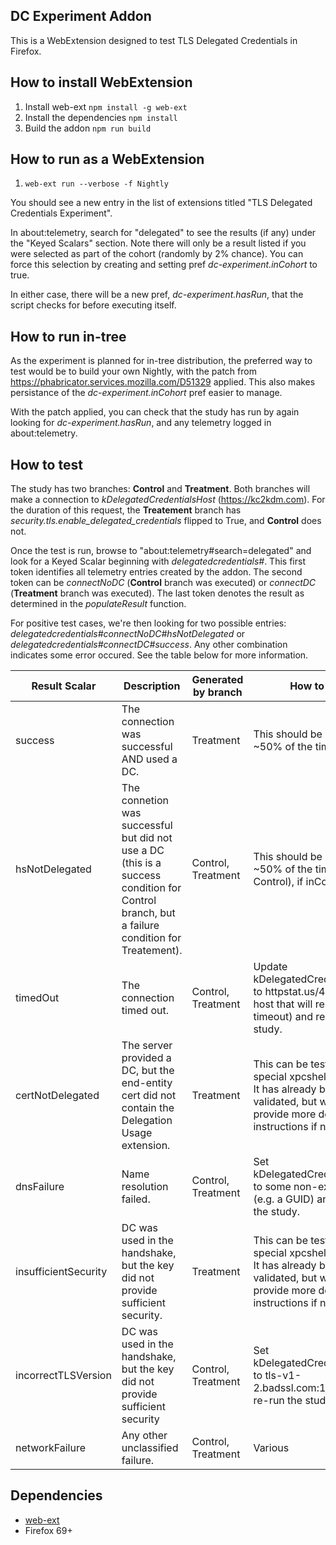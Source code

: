 ## DC Experiment Addon

This is a WebExtension designed to test TLS Delegated Credentials in Firefox.

## How to install WebExtension

1. Install web-ext `npm install -g web-ext`
2. Install the dependencies `npm install`
3. Build the addon `npm run build`

## How to run as a WebExtension
1. `web-ext run --verbose -f Nightly`

You should see a new entry in the list of extensions titled "TLS Delegated Credentials Experiment".

In about:telemetry, search for "delegated" to see the results (if any) under the "Keyed Scalars" section. Note there will only be a result listed if you were
selected as part of the cohort (randomly by 2% chance). You can force this selection by creating and setting pref *dc-experiment.inCohort* to true.

In either case, there will be a new pref, *dc-experiment.hasRun*, that the script checks for before executing itself.

## How to run in-tree

As the experiment is planned for in-tree distribution, the preferred way to test would be to build your own Nightly, with the patch from <https://phabricator.services.mozilla.com/D51329> applied. This also makes persistance of the *dc-experiment.inCohort* pref easier to manage.

With the patch applied, you can check that the study has run by again looking for *dc-experiment.hasRun*, and any telemetry logged in about:telemetry.

## How to test

The study has two branches: **Control** and **Treatment**. Both branches will make a connection to *kDelegatedCredentialsHost* (<https://kc2kdm.com>). For the duration of this request, the **Treatement** branch has *security.tls.enable_delegated_credentials* flipped to True, and **Control** does not.

Once the test is run, browse to "about:telemetry#search=delegated" and look for a Keyed Scalar beginning with *delegatedcredentials#*. This first token identifies all telemetry entries created by the addon. The second token can be *connectNoDC* (**Control** branch was executed) or *connectDC* (**Treatment** branch was executed). The last token denotes the result as determined in the *populateResult* function.

For positive test cases, we're then looking for two possible entries: *delegatedcredentials#connectNoDC#hsNotDelegated* or *delegatedcredentials#connectDC#success*. Any other combination indicates some error occured. See the table below for more information.

**Result Scalar**|**Description**|**Generated by branch**|**How to test**
-----|-----|-----|-----
success|The connection was successful AND used a DC.|Treatment|This should be generated ~50% of the time
hsNotDelegated|The connetion was successful but did not use a DC (this is a success condition for Control branch, but a failure condition for Treatement).|Control, Treatment|This should be generated ~50% of the time (from Control), if inCohort is set.|
timedOut|The connection timed out.|Control, Treatment|Update kDelegatedCredentialsHost to httpstat.us/408 (or any host that will resolve but timeout) and re-run the study.|
certNotDelegated|The server provided a DC, but the end-entity cert did not contain the Delegation Usage extension.|Treatment|This can be tested with a special xpcshell test sever. It has already been validated, but we can provide more detailed instructions if needed.|
dnsFailure|Name resolution failed.|Control, Treatment|Set kDelegatedCredentialsHost to some non-existant host (e.g. a GUID) and re-run the study.|
insufficientSecurity|DC was used in the handshake, but the key did not provide sufficient security.|Treatment|This can be tested with a special xpcshell test sever. It has already been validated, but we can provide more detailed instructions if needed.|
incorrectTLSVersion|DC was used in the handshake, but the key did not provide sufficient security|Control, Treatment|Set kDelegatedCredentialsHost to tls-v1-2.badssl.com:1012 and re-run the study.|
networkFailure|Any other unclassified failure.|Control, Treatment|Various|

## Dependencies

- [web-ext](https://developer.mozilla.org/en-US/docs/Mozilla/Add-ons/WebExtensions/Getting_started_with_web-ext)
- Firefox 69+

